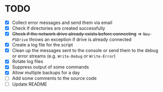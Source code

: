 # TODO

- [x] Collect error messages and send them via email
- [x] Check if directories are created successfully
- [x] ~~Check if the network drive already exists before connecting~~ ⇒ `New-PSDrive` throws an exception if drive is already connected
- [x] Create a log file for the script
- [x] Clean up the messages sent to the console or send them to the debug or error streams (e.g. `Write-Debug` or `Write-Error`)
- [x] Rotate log files
- [x] Suppress output of some commands
- [x] Allow multiple backups for a day
- [ ] Add some comments to the source code
- [ ] Update README